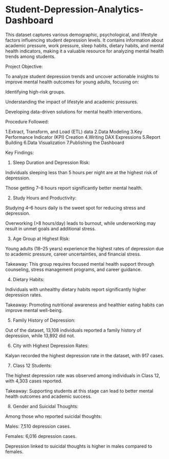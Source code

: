 # Student-Depression-Analytics-Dashboard
This dataset captures various demographic, psychological, and lifestyle factors influencing student depression levels. It contains information about academic pressure, work pressure, sleep habits, dietary habits, and mental health indicators, making it a valuable resource for analyzing mental health trends among students.


Project Objective:

To analyze student depression trends and uncover actionable insights to improve mental health outcomes for young adults, focusing on:

Identifying high-risk groups.

Understanding the impact of lifestyle and academic pressures.

Developing data-driven solutions for mental health interventions.

Procedure Followed:

1.Extract, Transform, and Load (ETL) data
2.Data Modeling
3.Key Performance Indicator (KPI) Creation
4.Writing DAX Expressions
5.Report Building
6.Data Visualization
7.Publishing the Dashboard

Key Findings:

1. Sleep Duration and Depression Risk:

Individuals sleeping less than 5 hours per night are at the highest risk of depression.

Those getting 7–8 hours report significantly better mental health.

2. Study Hours and Productivity:

Studying 4–6 hours daily is the sweet spot for reducing stress and depression.

Overworking (>8 hours/day) leads to burnout, while underworking may result in unmet goals and additional stress.

3. Age Group at Highest Risk:

Young adults (18–25 years) experience the highest rates of depression due to academic pressure, career uncertainties, and financial stress.

Takeaway: This group requires focused mental health support through counseling, stress management programs, and career guidance.

4. Dietary Habits:

Individuals with unhealthy dietary habits report significantly higher depression rates.

Takeaway: Promoting nutritional awareness and healthier eating habits can improve mental well-being.

5. Family History of Depression:

Out of the dataset, 13,108 individuals reported a family history of depression, while 13,892 did not.

6. City with Highest Depression Rates:

Kalyan recorded the highest depression rate in the dataset, with 917 cases.

7. Class 12 Students:

The highest depression rate was observed among individuals in Class 12, with 4,303 cases reported.

Takeaway: Supporting students at this stage can lead to better mental health outcomes and academic success.

8. Gender and Suicidal Thoughts:

Among those who reported suicidal thoughts:

Males: 7,510 depression cases.

Females: 6,016 depression cases.

Depression linked to suicidal thoughts is higher in males compared to females.
